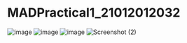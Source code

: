 # MADPractical1_21012012032
![image](https://user-images.githubusercontent.com/111366028/185172714-a8e22681-3d79-487b-aec4-48825dd0a70b.png)
![image](https://user-images.githubusercontent.com/111366028/185175289-df4dd518-48b2-4bbb-b1ce-75b10ff0687d.png)
![image](https://user-images.githubusercontent.com/111366028/185179332-4b1a87dd-7552-46d9-8e77-2612fd5e9e3f.png)
![Screenshot (2)](https://user-images.githubusercontent.com/111366028/185978037-4de86573-7584-4839-81bb-06620d26dabe.png)


